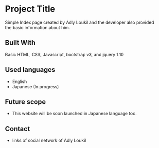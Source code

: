 # Project Title

Simple Index page created by Adly Loukil and the developer also provided the basic information about him.

## Built With

Basic HTML, CSS, Javascript, bootstrap v3, and jquery 1.10

## Used languages

- English
- Japanese (In progress)

## Future scope

- This website will be soon launched in Japanese language too.

## Contact 
- links of social network of Adly Loukil
